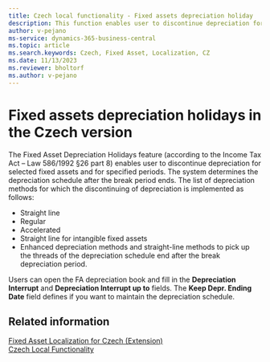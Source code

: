 ```yaml
---
title: Czech local functionality - Fixed assets depreciation holiday
description: This function enables user to discontinue depreciation for selected fixed assets and for specified periods.
author: v-pejano
ms-service: dynamics-365-business-central
ms.topic: article
ms.search.keywords: Czech, Fixed Asset, Localization, CZ
ms.date: 11/13/2023
ms.reviewer: bholtorf
ms.author: v-pejano
---
```


# Fixed assets depreciation holidays in the Czech version

The Fixed Asset Depreciation Holidays feature (according to the Income Tax Act – Law 586/1992 §26 part 8) enables user to discontinue depreciation for selected fixed assets and for specified periods. The system determines the depreciation schedule after the break period ends.
The list of depreciation methods for which the discontinuing of depreciation is implemented as follows:

- Straight line
- Regular
- Accelerated
- Straight line for intangible fixed assets
- Enhanced depreciation methods and straight-line methods to pick up the threads of the depreciation schedule end after the break depreciation period.  

Users can open the FA depreciation book and fill in the **Depreciation Interrupt** and **Depreciation Interrupt up to** fields. The **Keep Depr. Ending Date** field defines if you want to maintain the depreciation schedule.

## Related information

[Fixed Asset Localization for Czech (Extension)](ui-extensions-fixed-asset-localization-cz.md)  
[Czech Local Functionality](czech-local-functionality.md)  
